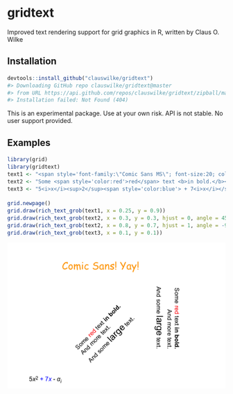 
<!-- README.md is generated from README.Rmd. Please edit that file -->

# gridtext

Improved text rendering support for grid graphics in R, written by Claus
O. Wilke

## Installation

``` r
devtools::install_github("clauswilke/gridtext")
#> Downloading GitHub repo clauswilke/gridtext@master
#> from URL https://api.github.com/repos/clauswilke/gridtext/zipball/master
#> Installation failed: Not Found (404)
```

This is an experimental package. Use at your own risk. API is not
stable. No user support provided.

## Examples

``` r
library(grid)
library(gridtext)
text1 <- "<span style='font-family:\"Comic Sans MS\"; font-size:20; color:orange'>Comic Sans! Yay!</span>"
text2 <- "Some <span style='color:red'>red</span> text <b>in bold.</b><br>And more text.<br>And some <span style='font-size:18'>large</span> text."
text3 <- "5<i>x</i><sup>2</sup><span style='color:blue'> + 7<i>x</i></span> - <i>α<sub>i</sub></i>"

grid.newpage()
grid.draw(rich_text_grob(text1, x = 0.25, y = 0.9))
grid.draw(rich_text_grob(text2, x = 0.3, y = 0.3, hjust = 0, angle = 45))
grid.draw(rich_text_grob(text2, x = 0.8, y = 0.7, hjust = 1, angle = -90))
grid.draw(rich_text_grob(text3, x = 0.1, y = 0.1))
```

![](man/figures/README-unnamed-chunk-3-1.png)<!-- -->
